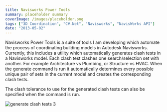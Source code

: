 ```yaml
---
title: Navisworks Power Tools
summary: placeholder summary
coverImage: /images/placeholder.png
tags: ["3D Coordination", "C#.Net", "Navisworks", "NavisWorks API"]
date: "2013-05-02"
---
```


Navisworks Power Tools is a suite of tools I am developing which automate the process of coordinating building models in Autodesk Navisworks. Currently, this includes a utility which automatically generates clash tests in a Navisworks model. Each clash test clashes one search/selection set with another. For example Architecture vs Plumbing, or Structure vs HVAC. When the generate command is run it automatically determines every possible unique pair of sets in the current model and creates the corresponding clash tests.

The clash tolerance to use for the generated clash tests can also be specified when the command is run.

![generate clash tests 3](generate-clash-tests-3.png)

